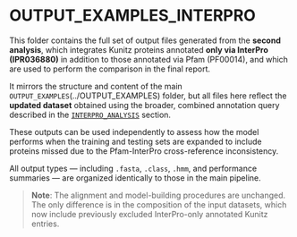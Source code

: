 # OUTPUT_EXAMPLES_INTERPRO

This folder contains the full set of output files generated from the **second analysis**, which integrates Kunitz proteins annotated **only via InterPro (IPR036880)** in addition to those annotated via Pfam (PF00014), and which are used to perform the comparison in the final report.

It mirrors the structure and content of the main `OUTPUT_EXAMPLES`(../OUTPUT_EXAMPLES) folder, but all files here reflect the **updated dataset** obtained using the broader, combined annotation query described in the [`INTERPRO_ANALYSIS`](../INTERPRO_ANALYSIS) section.

These outputs can be used independently to assess how the model performs when the training and testing sets are expanded to include proteins missed due to the Pfam-InterPro cross-reference inconsistency.

All output types — including `.fasta`, `.class`, `.hmm`, and performance summaries — are organized identically to those in the main pipeline.

> **Note**: The alignment and model-building procedures are unchanged. The only difference is in the composition of the input datasets, which now include previously excluded InterPro-only annotated Kunitz entries.
